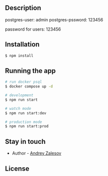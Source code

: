 ## Description

postgres-user: admin
postgres-pssword: 123456

password for users: 123456

## Installation

```bash
$ npm install
```

## Running the app

```bash
# run docker psql
$ docker compose up -d

# development
$ npm run start

# watch mode
$ npm run start:dev

# production mode
$ npm run start:prod
```

## Stay in touch

- Author - [Andrey Zalesov](https://t.me/Andrey_Zalesov)

## License
